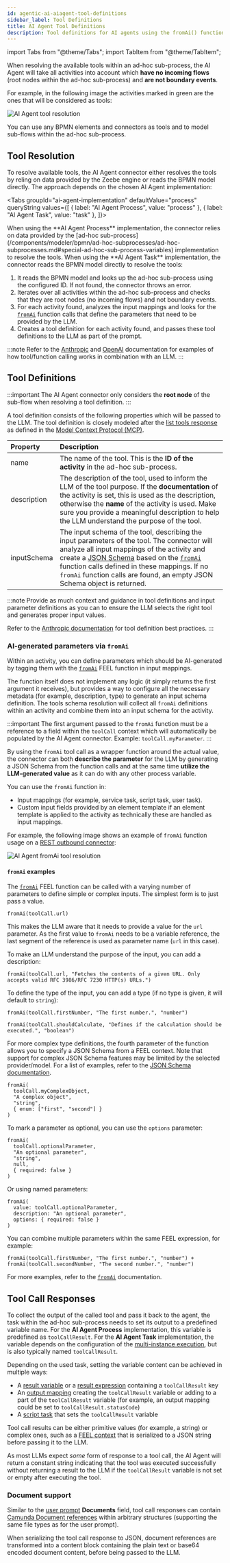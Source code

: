```yaml
---
id: agentic-ai-aiagent-tool-definitions
sidebar_label: Tool Definitions
title: AI Agent Tool Definitions
description: Tool definitions for AI agents using the fromAi() function syntax
---
```


import Tabs from "@theme/Tabs";
import TabItem from "@theme/TabItem";

When resolving the available tools within an ad-hoc sub-process, the AI Agent will take all activities into account which **have no incoming flows** (root nodes within the ad-hoc sub-process) and **are not boundary events**.

For example, in the following image the activities marked in green are the ones that will be considered as tools:

![AI Agent tool resolution](../img/ai-agent-tool-resolution.png)

You can use any BPMN elements and connectors as tools and to model sub-flows within the ad-hoc sub-process.

## Tool Resolution

To resolve available tools, the AI Agent connector either resolves the tools by reling on data provided by the Zeebe engine or reads the BPMN model directly. The approach depends on the chosen AI Agent implementation:

<Tabs
groupId="ai-agent-implementation"
defaultValue="process"
queryString
values={[
{ label: "AI Agent Process", value: "process" },
{ label: "AI Agent Task", value: "task" },
]}>

<TabItem value='process'>
When using the **AI Agent Process** implementation, the connector relies on data provided by the [ad-hoc sub-process](/components/modeler/bpmn/ad-hoc-subprocesses/ad-hoc-subprocesses.md#special-ad-hoc-sub-process-variables) implementation to resolve the tools.
</TabItem>

<TabItem value='task'>
When using the **AI Agent Task** implementation, the connector reads the BPMN model directly to resolve the tools:

1. It reads the BPMN model and looks up the ad-hoc sub-process using the configured ID. If not found, the connector throws an error.
2. Iterates over all activities within the ad-hoc sub-process and checks that they are root nodes (no incoming flows) and not boundary events.
3. For each activity found, analyzes the input mappings and looks for the [`fromAi`](../../modeler/feel/builtin-functions/feel-built-in-functions-miscellaneous.md#fromaivalue) function calls that define the parameters that need to be provided by the LLM.
4. Creates a tool definition for each activity found, and passes these tool definitions to the LLM as part of the prompt.

</TabItem>
</Tabs>

:::note
Refer to the [Anthropic](https://docs.anthropic.com/en/docs/build-with-claude/tool-use/overview) and [OpenAI](https://platform.openai.com/docs/guides/function-calling) documentation for examples of how tool/function calling works in combination with an LLM.
:::

## Tool Definitions

:::important
The AI Agent connector only considers the **root node** of the sub-flow when resolving a tool definition.
:::

A tool definition consists of the following properties which will be passed to the LLM. The tool definition is closely modeled after the [list tools response](https://modelcontextprotocol.io/specification/2025-03-26/server/tools#listing-tools) as defined in the [Model Context Protocol (MCP)](https://modelcontextprotocol.io/).

| Property    | Description                                                                                                                                                                                                                                                                                                                                                                                                                                  |
| :---------- | :------------------------------------------------------------------------------------------------------------------------------------------------------------------------------------------------------------------------------------------------------------------------------------------------------------------------------------------------------------------------------------------------------------------------------------------- |
| name        | The name of the tool. This is the **ID of the activity** in the ad-hoc sub-process.                                                                                                                                                                                                                                                                                                                                                          |
| description | The description of the tool, used to inform the LLM of the tool purpose. If the **documentation** of the activity is set, this is used as the description, otherwise the **name** of the activity is used. Make sure you provide a meaningful description to help the LLM understand the purpose of the tool.                                                                                                                                |
| inputSchema | The input schema of the tool, describing the input parameters of the tool. The connector will analyze all input mappings of the activity and create a [JSON Schema](https://json-schema.org/) based on the [`fromAi`](../../modeler/feel/builtin-functions/feel-built-in-functions-miscellaneous.md#fromaivalue) function calls defined in these mappings. If no `fromAi` function calls are found, an empty JSON Schema object is returned. |

:::note
Provide as much context and guidance in tool definitions and input parameter definitions as you can to ensure the LLM
selects the right tool and generates proper input values.

Refer to the [Anthropic documentation](https://docs.anthropic.com/en/docs/build-with-claude/tool-use/implement-tool-use#example-of-a-good-tool-description) for tool definition best practices.
:::

### AI-generated parameters via `fromAi`

Within an activity, you can define parameters which should be AI-generated by tagging them with the
[`fromAi`](../../modeler/feel/builtin-functions/feel-built-in-functions-miscellaneous.md#fromaivalue) FEEL function in input mappings.

The function itself does not implement any logic (it simply returns the first argument it receives), but provides a way
to configure all the necessary metadata (for example, description, type) to generate an input schema definition. The tools
schema resolution will collect all `fromAi` definitions within an activity and combine them into an input schema for
the activity.

:::important
The first argument passed to the `fromAi` function must be a reference to a field within the `toolCall` context which will automatically be populated by the AI Agent connector. Example: `toolCall.myParameter`.
:::

By using the `fromAi` tool call as a wrapper function around the actual value, the connector can both **describe the parameter** for the LLM by generating a JSON Schema from the function calls and at the same time **utilize the LLM-generated value** as it can do with any other process variable.

You can use the `fromAi` function in:

- Input mappings (for example, service task, script task, user task).
- Custom input fields provided by an element template if an element template is applied to the activity as technically these are handled as input mappings.

For example, the following image shows an example of `fromAi` function usage on a [REST outbound connector](../protocol/rest.md):

![AI Agent fromAi tool resolution](../img/ai-agent-tool-resolution-fromAi.png)

#### `fromAi` examples

The [`fromAi`](../../modeler/feel/builtin-functions/feel-built-in-functions-miscellaneous.md#fromaivalue) FEEL function
can be called with a varying number of parameters to define simple or complex inputs. The simplest form is to just pass
a value.

```feel
fromAi(toolCall.url)
```

This makes the LLM aware that it needs to provide a value for the `url` parameter. As the first value to `fromAi`
needs to be a variable reference, the last segment of the reference is used as parameter name (`url` in this case).

To make an LLM understand the purpose of the input, you can add a description:

```feel
fromAi(toolCall.url, "Fetches the contents of a given URL. Only accepts valid RFC 3986/RFC 7230 HTTP(s) URLs.")
```

To define the type of the input, you can add a type (if no type is given, it will default to `string`):

```feel
fromAi(toolCall.firstNumber, "The first number.", "number")

fromAi(toolCall.shouldCalculate, "Defines if the calculation should be executed.", "boolean")
```

For more complex type definitions, the fourth parameter of the function allows you to specify a JSON Schema from a
FEEL context. Note that support for complex JSON Schema features may be limited by the selected provider/model. For a list of examples, refer to the [JSON Schema documentation](https://json-schema.org/learn/miscellaneous-examples).

```feel
fromAi(
  toolCall.myComplexObject,
  "A complex object",
  "string",
  { enum: ["first", "second"] }
)
```

To mark a parameter as optional, you can use the `options` parameter:

```feel
fromAi(
  toolCall.optionalParameter,
  "An optional parameter",
  "string",
  null,
  { required: false }
)
```

Or using named parameters:

```feel
fromAi(
  value: toolCall.optionalParameter,
  description: "An optional parameter",
  options: { required: false }
)
```

You can combine multiple parameters within the same FEEL expression, for example:

```feel
fromAi(toolCall.firstNumber, "The first number.", "number") + fromAi(toolCall.secondNumber, "The second number.", "number")
```

For more examples, refer to the [`fromAi`](../../modeler/feel/builtin-functions/feel-built-in-functions-miscellaneous.md#fromaivalue) documentation.

## Tool Call Responses

To collect the output of the called tool and pass it back to the agent, the task within the ad-hoc sub-process needs to
set its output to a predefined variable name. For the **AI Agent Process** implementation, this variable is predefined as
`toolCallResult`. For the **AI Agent Task** implementation, the variable depends on the configuration of the [multi-instance execution](#tools-loop),
but is also typically named `toolCallResult`.

Depending on the used task, setting the variable content can be achieved in multiple ways:

- A [result variable](../use-connectors/index.md#result-variable) or
  a [result expression](../use-connectors/index.md#result-expression) containing a `toolCallResult` key
- An [output mapping](../../concepts/variables.md#output-mappings) creating the `toolCallResult` variable or adding
  to a part of the `toolCallResult` variable (for example, an output mapping could be set to `toolCallResult.statusCode`)
- A [script task](../../modeler/bpmn/script-tasks/script-tasks.md) that sets the `toolCallResult` variable

Tool call results can be either primitive values (for example, a string) or complex ones, such as
a [FEEL context](../../modeler/feel/language-guide/feel-context-expressions.md) that is serialized to a JSON
string before passing it to the LLM.

As most LLMs expect _some_ form of response to a tool call, the AI Agent will return a constant string indicating that the tool
was executed successfully without returning a result to the LLM if the `toolCallResult` variable is not set or empty after executing
the tool.

### Document support

Similar to the [user prompt](agentic-ai-aiagent.md#user-prompt) **Documents** field, tool call responses can contain
[Camunda Document references](/self-managed/concepts/document-handling/overview.md) within arbitrary structures
(supporting the same file types as for the user prompt).

When serializing the tool call response to JSON, document references are transformed into a content block containing the plain text or base64 encoded document content, before being passed to the LLM.
